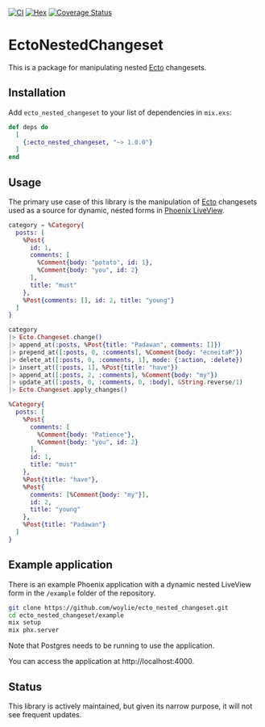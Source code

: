 [![CI](https://github.com/woylie/ecto_nested_changeset/actions/workflows/ci.yml/badge.svg)](https://github.com/woylie/ecto_nested_changeset/actions/workflows/ci.yml) [![Hex](https://img.shields.io/hexpm/v/ecto_nested_changeset)](https://hex.pm/packages/ecto_nested_changeset) [![Coverage Status](https://coveralls.io/repos/github/woylie/ecto_nested_changeset/badge.svg?branch=main)](https://coveralls.io/github/woylie/ecto_nested_changeset?branch=main)

# EctoNestedChangeset

This is a package for manipulating nested
[Ecto](https://github.com/elixir-ecto/ecto) changesets.

## Installation

Add `ecto_nested_changeset` to your list of dependencies in `mix.exs`:

```elixir
def deps do
  [
    {:ecto_nested_changeset, "~> 1.0.0"}
  ]
end
```

## Usage

The primary use case of this library is the manipulation of
[Ecto](https://github.com/elixir-ecto/ecto) changesets
used as a source for dynamic, nested forms in
[Phoenix LiveView](https://github.com/phoenixframework/phoenix_live_view).

```elixir
category = %Category{
  posts: [
    %Post{
      id: 1,
      comments: [
        %Comment{body: "potato", id: 1},
        %Comment{body: "you", id: 2}
      ],
      title: "must"
    },
    %Post{comments: [], id: 2, title: "young"}
  ]
}

category
|> Ecto.Changeset.change()
|> append_at(:posts, %Post{title: "Padawan", comments: []})
|> prepend_at([:posts, 0, :comments], %Comment{body: "ecneitaP"})
|> delete_at([:posts, 0, :comments, 1], mode: {:action, :delete})
|> insert_at([:posts, 1], %Post{title: "have"})
|> append_at([:posts, 2, :comments], %Comment{body: "my"})
|> update_at([:posts, 0, :comments, 0, :body], &String.reverse/1)
|> Ecto.Changeset.apply_changes()

%Category{
  posts: [
    %Post{
      comments: [
        %Comment{body: "Patience"},
        %Comment{body: "you", id: 2}
      ],
      id: 1,
      title: "must"
    },
    %Post{title: "have"},
    %Post{
      comments: [%Comment{body: "my"}],
      id: 2,
      title: "young"
    },
    %Post{title: "Padawan"}
  ]
}
```

## Example application

There is an example Phoenix application with a dynamic nested LiveView form in
the `/example` folder of the repository.

```bash
git clone https://github.com/woylie/ecto_nested_changeset.git
cd ecto_nested_changeset/example
mix setup
mix phx.server
```

Note that Postgres needs to be running to use the application.

You can access the application at http://localhost:4000.

## Status

This library is actively maintained, but given its narrow purpose, it will not
see frequent updates.
